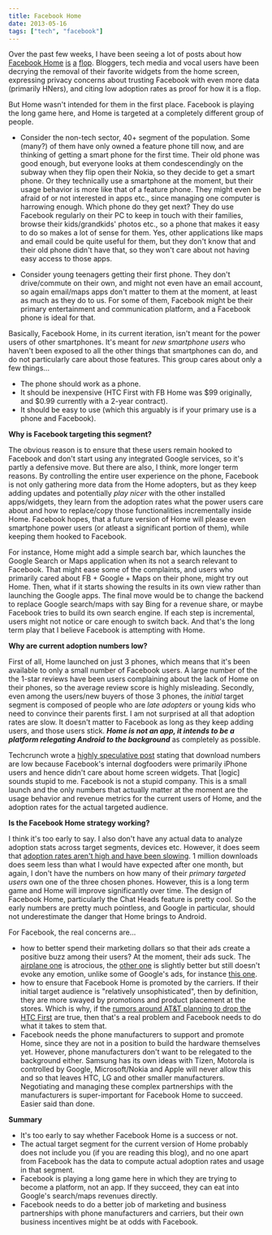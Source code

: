```yaml
---
title: Facebook Home
date: 2013-05-16
tags: ["tech", "facebook"]
---
```


Over the past few weeks, I have been seeing a lot of posts about how 
[Facebook Home](https://www.facebook.com/home)
[is](http://techcrunch.com/2013/05/12/droidfooding-home/)
[a](http://stratechery.com/2013/the-facebook-flop/) 
[flop](http://www.businessinsider.com/facebook-made-a-simple-huge-mistake-building-home-which-looks-like-a-bigger-flop-by-the-second-2013-5). Bloggers, tech media and vocal users have been decrying the removal of their favorite widgets from the home screen, expressing privacy concerns about trusting Facebook with even more data (primarily HNers), and citing low adoption rates as proof for how it is a flop.

But Home wasn't intended for them in the first place. Facebook is playing the long game here, and Home is targeted at a completely different group of people.

* Consider the non-tech sector, 40+ segment of the population. Some (many?) of them have only owned a feature phone till now, and are thinking of getting a smart phone for the first time. Their old phone was good enough, but everyone looks at them condescendingly on the subway when they flip open their Nokia, so they decide to get a smart phone. Or they technically use a smartphone at the moment, but their usage behavior is more like that of a feature phone. They might even be afraid of or not interested in apps etc., since managing one computer is harrowing enough. Which phone do they get next? They do use Facebook regularly on their PC to keep in touch with their families, browse their kids/grandkids' photos etc., so a phone that makes it easy to do so makes a lot of sense for them. Yes, other applications like maps and email could be quite useful for them, but they don't know that and their old phone didn't have that, so they won't care about not having easy access to those apps.

* Consider young teenagers getting their first phone. They don't drive/commute on their own, and might not even have an email account, so again email/maps apps don't matter to them at the moment, at least as much as they do to us. For some of them, Facebook might be their primary entertainment and communication platform, and a Facebook phone is ideal for that.

Basically, Facebook Home, in its current iteration, isn't meant for the power users of other smartphones. It's meant for _new smartphone users_ who haven't been exposed to all the other things that smartphones can do, and do not particularly care about those features. This group cares about only a few things...

* The phone should work as a phone.
* It should be inexpensive (HTC First with FB Home was $99 originally, and $0.99 currently with a 2-year contract).
* It should be easy to use (which this arguably is if your primary use is a phone and Facebook).

__Why is Facebook targeting this segment?__

The obvious reason is to ensure that these users remain hooked to Facebook and don't start using any integrated Google services, so it's partly a defensive move. But there are also, I think, more longer term reasons. By controlling the entire user experience on the phone, Facebook is not only gathering more data from the Home adopters, but as they keep adding updates and potentially *play nicer* with the other installed apps/widgets, they learn from the adoption rates what the power users care about and how to replace/copy those functionalities incrementally inside Home. Facebook hopes, that a future version of Home will please even smartphone power users (or atleast a significant portion of them), while keeping them hooked to Facebook.

For instance, Home might add a simple search bar, which launches the Google Search or Maps application when its not a search relevant to Facebook. That might ease some of the complaints, and users who primarily cared about FB + Google + Maps on their phone, might try out Home. Then, what if it starts showing the results in its own view rather than launching the Google apps. The final move would be to change the backend to replace Google search/maps with say Bing for a revenue share, or maybe Facebook tries to build its own search engine. If each step is incremental, users might not notice or care enough to switch back. And that's the long term play that I believe Facebook is attempting with Home.

__Why are current adoption numbers low?__

First of all, Home launched on just 3 phones, which means that it's been available to only a small number of Facebook users. A large number of the the 1-star reviews have been users complaining about the lack of Home on their phones, so the average review score is highly misleading. Secondly, even among the users/new buyers of those 3 phones, the _initial_ target segment is composed of people who are _late adopters_ or young kids who need to convince their parents first. I am not surprised at all that adoption rates are slow. It doesn't matter to Facebook as long as they keep adding users, and those users stick. __*Home is not an app, it intends to be a platform relegating Android to the background*__ as completely as possible.

Techcrunch wrote a [highly speculative post](http://techcrunch.com/2013/05/12/droidfooding-home/) stating that download numbers are low because Facebook's internal dogfooders were primarily iPhone users and hence didn't care about home screen widgets. That [logic] sounds stupid to me. Facebook is not a stupid company. This is a small launch and the only numbers that actually matter at the moment are the usage behavior and revenue metrics for the current users of Home, and the adoption rates for the actual targeted audience.

__Is the Facebook Home strategy working?__

I think it's too early to say. I also don't have any actual data to analyze adoption stats across target segments, devices etc. However, it does seem that [adoption rates aren't high and have been slowing](http://news.cnet.com/8301-1023_3-57584108-93/facebook-home-finally-hits-1m-download-mark/). 1 million downloads does seem less than what I would have expected after one month, but again, I don't have the numbers on how many of their _primary targeted users_ own one of the three chosen phones. However, this is a long term game and Home will improve significantly over time. The design of Facebook Home, particularly the Chat Heads feature is pretty cool. So the early numbers are pretty much pointless, and Google in particular, should not underestimate the danger that Home brings to Android.

For Facebook, the real concerns are...

* how to better spend their marketing dollars so that their ads create a positive buzz among their users? At the moment, their ads suck. The [airplane one](http://www.youtube.com/watch?v=mx_GzNlQOxI) is atrocious, the [other one](http://www.youtube.com/watch?v=Lep_DSmSRwE) is slightly better but still doesn't evoke any emotion, unlike some of Google's ads, for instance [this one](http://www.youtube.com/watch?v=R4vkVHijdQk).
* how to ensure that Facebook Home is promoted by the carriers. If their initial target audience is "relatively unsophisticated", then by definition, they are more swayed by promotions and product placement at the stores. Which is why, if the [rumors around AT&T planning to drop the HTC First](http://bgr.com/2013/05/13/htc-first-discontinued-att-facebook-phone/) are true, then that's a real problem and Facebook needs to do what it takes to stem that. 
* Facebook needs the phone manufacturers to support and promote Home, since they are not in a position to build the hardware themselves yet. However, phone manufacturers don't want to be relegated to the background either. Samsung has its own ideas with Tizen, Motorola is controlled by Google, Microsoft/Nokia and Apple will never allow this and so that leaves HTC, LG and other smaller manufacturers. Negotiating and managing these complex partnerships with the manufacturers is super-important for Facebook Home to succeed. Easier said than done.

__Summary__

* It's too early to say whether Facebook Home is a success or not. 
* The actual target segment for the current version of Home probably does not include you (if you are reading this blog), and no one apart from Facebook has the data to compute actual adoption rates and usage in that segment.
* Facebook is playing a long game here in which they are trying to become a platform, not an app. If they succeed, they can eat into Google's search/maps revenues directly.
* Facebook needs to do a better job of marketing and business partnerships with phone manufacturers and carriers, but their own business incentives might be at odds with Facebook.

